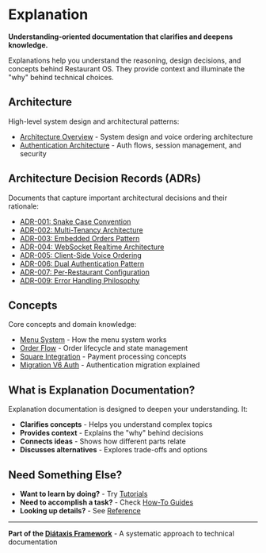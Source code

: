 # Explanation

**Understanding-oriented documentation that clarifies and deepens knowledge.**

Explanations help you understand the reasoning, design decisions, and concepts behind Restaurant OS. They provide context and illuminate the "why" behind technical choices.

## Architecture

High-level system design and architectural patterns:

- [Architecture Overview](./architecture/ARCHITECTURE.md) - System design and voice ordering architecture
- [Authentication Architecture](./architecture/AUTHENTICATION_ARCHITECTURE.md) - Auth flows, session management, and security

## Architecture Decision Records (ADRs)

Documents that capture important architectural decisions and their rationale:

- [ADR-001: Snake Case Convention](./architecture-decisions/ADR-001-snake-case-convention.md)
- [ADR-002: Multi-Tenancy Architecture](./architecture-decisions/ADR-002-multi-tenancy-architecture.md)
- [ADR-003: Embedded Orders Pattern](./architecture-decisions/ADR-003-embedded-orders-pattern.md)
- [ADR-004: WebSocket Realtime Architecture](./architecture-decisions/ADR-004-websocket-realtime-architecture.md)
- [ADR-005: Client-Side Voice Ordering](./architecture-decisions/ADR-005-client-side-voice-ordering.md)
- [ADR-006: Dual Authentication Pattern](./architecture-decisions/ADR-006-dual-authentication-pattern.md)
- [ADR-007: Per-Restaurant Configuration](./architecture-decisions/ADR-007-per-restaurant-configuration.md)
- [ADR-009: Error Handling Philosophy](./architecture-decisions/ADR-009-error-handling-philosophy.md)

## Concepts

Core concepts and domain knowledge:

- [Menu System](./concepts/MENU_SYSTEM.md) - How the menu system works
- [Order Flow](./concepts/ORDER_FLOW.md) - Order lifecycle and state management
- [Square Integration](./concepts/SQUARE_INTEGRATION.md) - Payment processing concepts
- [Migration V6 Auth](./concepts/MIGRATION_V6_AUTH.md) - Authentication migration explained

## What is Explanation Documentation?

Explanation documentation is designed to deepen your understanding. It:

- **Clarifies concepts** - Helps you understand complex topics
- **Provides context** - Explains the "why" behind decisions
- **Connects ideas** - Shows how different parts relate
- **Discusses alternatives** - Explores trade-offs and options

## Need Something Else?

- **Want to learn by doing?** - Try [Tutorials](../tutorials/)
- **Need to accomplish a task?** - Check [How-To Guides](../how-to/)
- **Looking up details?** - See [Reference](../reference/)

---

**Part of the [Diátaxis Framework](https://diataxis.fr/)** - A systematic approach to technical documentation
